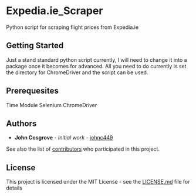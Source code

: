 # Expedia.ie_Scraper
Python script for scraping flight prices from Expedia.ie

## Getting Started

Just a stand standard python script currently, I will need to change it into a package once it becomes for advanced. All you need to do currently is set the directory for ChromeDriver and the script can be used.


## Prerequesites 
Time Module
Selenium
ChromeDriver

## Authors

* **John Cosgrove** - *Initial work* - [johnc449](https://github.com/johnc449)

See also the list of [contributors](https://github.com/your/project/contributors) who participated in this project.

## License

This project is licensed under the MIT License - see the [LICENSE.md](LICENSE.md) file for details


